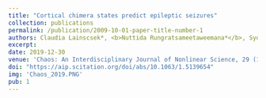 ```yaml
---
title: "Cortical chimera states predict epileptic seizures"
collection: publications
permalink: /publication/2009-10-01-paper-title-number-1
authors: Claudia Lainscsek*, <b>Nuttida Rungratsameetaweemana*</b>, Sydney S. Cash, Terrence J. Sejnowski
excerpt: 
date: 2019-12-30
venue: 'Chaos: An Interdisciplinary Journal of Nonlinear Science, 29 (12)'
doi: "https://aip.scitation.org/doi/abs/10.1063/1.5139654"
img: 'Chaos_2019.PNG'
pub: 1
---
```

